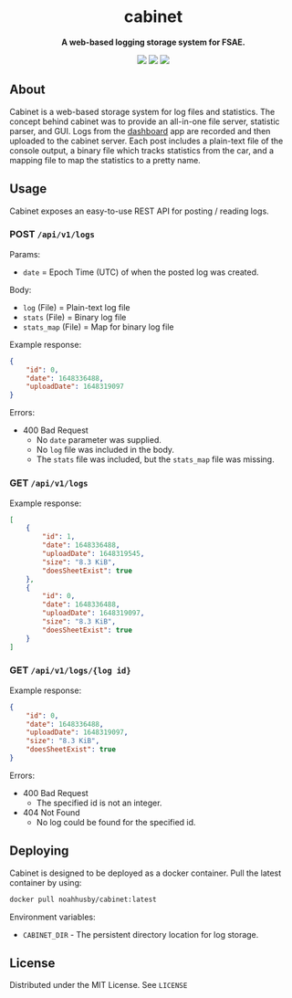 <div align="center">

# cabinet

<p>
  <b>A web-based logging storage system for FSAE.</b>
</p>

[![](https://github.com/illinois-tech-motorsports/cabinet/actions/workflows/docker.yml/badge.svg)](https://github.com/illinois-tech-motorsports/cabinet/actions/workflows/docker.yml)
[![](https://img.shields.io/github/license/illinois-tech-motorsports/cabinet)](https://github.com/illinois-tech-motorsports/cabinet/blob/main/LICENSE)
[![](https://img.shields.io/tokei/lines/github/illinois-tech-motorsports/cabinet)](https://github.com/illinois-tech-motorsports/cabinet)
</div>

## About
Cabinet is a web-based storage system for log files and statistics. The concept behind cabinet was to provide an all-in-one file server, statistic parser, and GUI. Logs from the [dashboard](https://github.com/illinois-tech-motorsports/dashboard-2022) app are recorded and then uploaded to the cabinet server. Each post includes a plain-text file of the console output, a binary file which tracks statistics from the car, and a mapping file to map the statistics to a pretty name.

## Usage
Cabinet exposes an easy-to-use REST API for posting / reading logs.

### **POST** `/api/v1/logs`

Params:
* `date` = Epoch Time (UTC) of when the posted log was created.

Body:
* `log` (File) = Plain-text log file
* `stats` (File) = Binary log file
* `stats_map` (File) = Map for binary log file

Example response:
```json
{
    "id": 0,
    "date": 1648336488,
    "uploadDate": 1648319097
}
```
Errors:
* 400 Bad Request
  * No `date` parameter was supplied.
  * No `log` file was included in the body.
  * The `stats` file was included, but the `stats_map` file was missing.

### **GET** `/api/v1/logs`

Example response:
```json
[
    {
        "id": 1,
        "date": 1648336488,
        "uploadDate": 1648319545,
        "size": "8.3 KiB",
        "doesSheetExist": true
    },
    {
        "id": 0,
        "date": 1648336488,
        "uploadDate": 1648319097,
        "size": "8.3 KiB",
        "doesSheetExist": true
    }
]
```

### **GET** `/api/v1/logs/{log id}`

Example response:
```json
{
    "id": 0,
    "date": 1648336488,
    "uploadDate": 1648319097,
    "size": "8.3 KiB",
    "doesSheetExist": true
}
```
Errors:
* 400 Bad Request
  * The specified id is not an integer.
* 404 Not Found
  * No log could be found for the specified id.

## Deploying
Cabinet is designed to be deployed as a docker container. Pull the latest container by using:
```bash
docker pull noahhusby/cabinet:latest
```
Environment variables:
* `CABINET_DIR` - The persistent directory location for log storage.

## License

Distributed under the MIT License. See `LICENSE`
